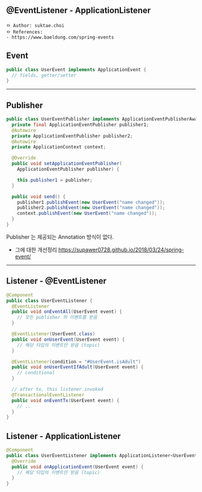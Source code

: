 ## @EventListener - ApplicationListener

```
ㅁ Author: suktae.choi
ㅁ References:
- https://www.baeldung.com/spring-events
```

## Event

```java
public class UserEvent implements ApplicationEvent {
  // fields, getter/setter
}
```

***

## Publisher

```java
public class UserEventPublisher implements ApplicationEventPublisherAware {
  private final ApplicationEventPublisher publisher1;
  @Autowire
  private ApplicationEventPublisher publisher2;
  @Autowire
  private ApplicationContext context;  

  @Override
  public void setApplicationEventPublisher(
    ApplicationEventPublisher publisher) {

    this.publisher1 = publisher;
  }

  public void send() {
    publisher1.publishEvent(new UserEvent("name changed"));
    publisher2.publishEvent(new UserEvent("name changed"));
    context.publishEvent(new UserEvent("name changed"));
  }
}
```

Publisher 는 제공되는 Annotation 방식이 없다.

- 그에 대한 개선정리 https://supawer0728.github.io/2018/03/24/spring-event/

***

## Listener - @EventListener

```java
@Component
public class UserEventListener {
  @EventListener
  public void onEventAll(UserEvent event) {
    // 모든 publisher 의 이벤트를 받음
  }

  @EventListener(UserEvent.class)
  public void onUserEvent(UserEvent event) {
    // 해당 타입의 이벤트만 받음 (topic)
  }

  @EventListener(condition = "#UserEvent.isAdult")
  public void onUserEventIfAdult(UserEvent event) {
    // conditional
  }

  // after tx, this listener invoked
  @TransactionalEventListener
  public void onEventTx(UserEvent event) {
    // ..
  }
}
```

## Listener - ApplicationListener

```java
@Component
public class UserEventListener implements ApplicationListener<UserEvent> {
  @Override
  public void onApplicationEvent(UserEvent event) {
    // 해당 타입의 이벤트만 받음 (topic)
  }
}
```